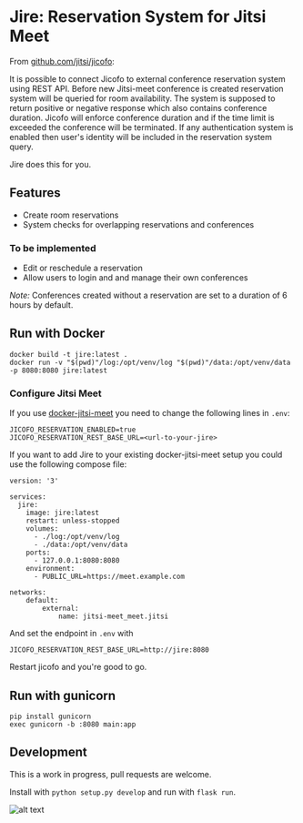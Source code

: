# Jire: Reservation System for Jitsi Meet

From [github.com/jitsi/jicofo](https://github.com/jitsi/jicofo/blob/master/doc/reservation.md):

It is possible to connect Jicofo to external conference reservation system using REST API. Before new Jitsi-meet conference is created reservation system will be queried for room availability. The system is supposed to return positive or negative response which also contains conference duration. Jicofo will enforce conference duration and if the time limit is exceeded the conference will be terminated. If any authentication system is enabled then user's identity will be included in the reservation system query.

Jire does this for you.
## Features
* Create room reservations
* System checks for overlapping reservations and conferences

### To be implemented
* Edit or reschedule a reservation
* Allow users to login and and manage their own conferences

_Note:_ Conferences created without a reservation are set to a duration of 6 hours by default.

## Run with Docker

```
docker build -t jire:latest .
docker run -v "$(pwd)"/log:/opt/venv/log "$(pwd)"/data:/opt/venv/data -p 8080:8080 jire:latest
```

### Configure Jitsi Meet

If you use [docker-jitsi-meet](https://github.com/jitsi/docker-jitsi-meet) you need to change the following lines in `.env`:

```
JICOFO_RESERVATION_ENABLED=true
JICOFO_RESERVATION_REST_BASE_URL=<url-to-your-jire>
```

If you want to add Jire to your existing docker-jitsi-meet setup you could use the following compose file:

```
version: '3'

services:
  jire:
    image: jire:latest
    restart: unless-stopped
    volumes:
      - ./log:/opt/venv/log
      - ./data:/opt/venv/data
    ports:
      - 127.0.0.1:8080:8080
    environment:
      - PUBLIC_URL=https://meet.example.com

networks:
    default:
        external:
            name: jitsi-meet_meet.jitsi
```

And set the endpoint in `.env` with
```
JICOFO_RESERVATION_REST_BASE_URL=http://jire:8080
```

Restart jicofo and you're good to go.

## Run with gunicorn

```
pip install gunicorn
exec gunicorn -b :8080 main:app
```

## Development

This is a work in progress, pull requests are welcome.

Install with `python setup.py develop` and run with `flask run`.



![alt text](https://s3.ap-south-1.amazonaws.com/www.sariska.io/Screenshot+2022-10-06+at+10.59.14+PM.png)




